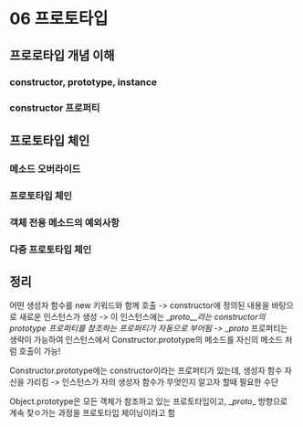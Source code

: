 # 06 프로토타입

## 프로로타입 개념 이해

### constructor, prototype, instance

### constructor 프로퍼티




## 프로토타입 체인

### 메소드 오버라이드


### 프로토타입 체인

### 객체 전용 메소드의 예외사항


### 다중 프로토타입 체인

## 정리

어떤 생성자 함수를 new 키워드와 함께 호출
-> constructor에 정의된 내용을 바탕으로 새로운 인스턴스가 생성
-> 이 인스턴스에는 \__proto__라는 constructor의 prototype 프로퍼티를 참조하는 프로퍼티가 자동으로 부어됨
-> \__proto__ 프로퍼티는 생략이 가능하여 인스턴스에서 Constructor.prototype의 메소드를 자신의 메소드 처럼 호출이 가능!


Constructor.prototype에는 constructor이라는 프로퍼티가 있는데, 생성자 함수 자신을 가리킴
-> 인스턴스가 자의 생성자 함수가 무엇인지 알고자 할때 필요한 수단

Object.prototype은 모든 객체가 참조하고 있는 프로토타입이고,
\__proto__ 방향으로 계속 찾ㅇ가는 과정을 프로토타입 체이닝이라고 함